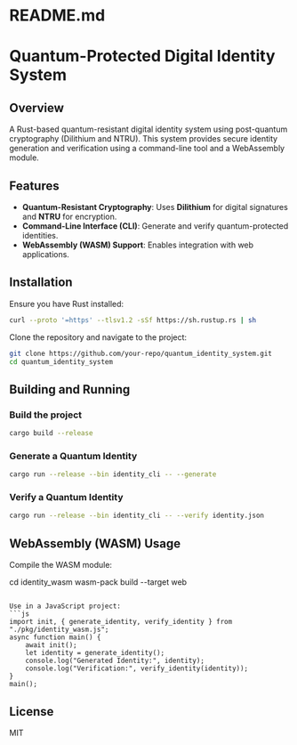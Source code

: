 # README.md
# Quantum-Protected Digital Identity System

## Overview
A Rust-based quantum-resistant digital identity system using post-quantum cryptography (Dilithium and NTRU). This system provides secure identity generation and verification using a command-line tool and a WebAssembly module.

## Features
- **Quantum-Resistant Cryptography**: Uses **Dilithium** for digital signatures and **NTRU** for encryption.
- **Command-Line Interface (CLI)**: Generate and verify quantum-protected identities.
- **WebAssembly (WASM) Support**: Enables integration with web applications.

## Installation
Ensure you have Rust installed:
```sh
curl --proto '=https' --tlsv1.2 -sSf https://sh.rustup.rs | sh
```

Clone the repository and navigate to the project:
```sh
git clone https://github.com/your-repo/quantum_identity_system.git
cd quantum_identity_system
```

## Building and Running
### Build the project
```sh
cargo build --release
```

### Generate a Quantum Identity
```sh
cargo run --release --bin identity_cli -- --generate
```

### Verify a Quantum Identity
```sh
cargo run --release --bin identity_cli -- --verify identity.json
```

## WebAssembly (WASM) Usage
Compile the WASM module:

cd identity_wasm
wasm-pack build --target web
```

Use in a JavaScript project:
```js
import init, { generate_identity, verify_identity } from "./pkg/identity_wasm.js";
async function main() {
    await init();
    let identity = generate_identity();
    console.log("Generated Identity:", identity);
    console.log("Verification:", verify_identity(identity));
}
main();
```

## License
MIT

